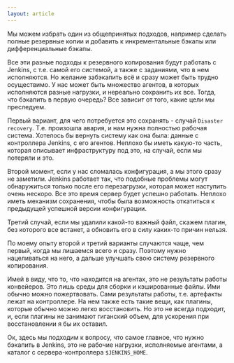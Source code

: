 ```yaml
---
layout: article
---
```

Мы можем избрать один из общепринятых подходов, например сделать полные резервные копии и добавить к инкрементальные бэкапы или дифференциальные бэкапы.

Все эти разные подходы к резервного копирования будут работать с Jenkins, с т.е. самой его системой, а также с заданиями, что в нем исполняются. Но желание забэкапить всё и сразу может быть трудно осуществимо. У нас может быть множество агентов, в которых исполняются разные нагрузки, и нереально сохранить их все. Тогда, что бэкапить в первую очередь? Все зависит от того, какие цели мы преследуем.

Первый вариант, для чего потребуется это сохранять - случай `Disaster recovery`. Т.е. произошла авария, и нам нужна полностью рабочая система. Хотелось бы вернуть систему как она была: данные с контроллера Jenkins, с его агентов. Неплохо бы иметь какую-то часть, которая описывает инфраструктуру под это, на случай, если мы потеряли и это.

Второй момент, если у нас сломалась конфигурация, а мы этого сразу не заметили. Jenkins работает так, что подобные проблемы могут обнаружиться только после его перезагрузки, которая может наступить очень нескоро. Все это время сервер будет успешно работать. Неплохо иметь механизм сохранения, чтобы была возможность откатиться к предыдущей успешной версии конфигурации.

Третий случай, если мы удалили какой-то важный файл, скажем плагин, без которого все встанет, а обновить его в силу каких-то причин нельзя.

По моему опыту второй и третий варианты случаются чаще, чем первый, когда мы лишаемся всего и сразу. Поэтому нужно нацеливаться на него, а дальше улучшать свою систему резервного копирования.

Имей в виду, что то, что находится на агентах, это не результаты работы конвейеров. Это лишь среды для сборки и кэшированные файлы. Ими обычно можно пожертвовать. Сами результаты работы,  т.е. артефакты лежат на контроллере. На нем также есть такие вещи, как плагины, которые обычно можно легко восстановить. Но это не всегда подходит, и, если плагины не занимают гиганский объем, для ускорения при восстановлении я бы их оставил.

Ок, здесь мы подходим к вопросу, что самое главное, что нужно бэкапить в Jenkins, это не рабочие нагрузки, исполняемые агентами, а каталог с сервера-контроллера `$JENKINS_HOME`.
